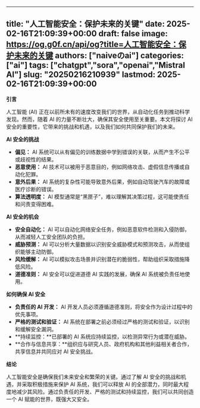 
---
title: "人工智能安全：保护未来的关键"
date: 2025-02-16T21:09:39+00:00
draft: false
image: https://og.g0f.cn/api/og?title=人工智能安全：保护未来的关键
authors: ["naiveのai"]
categories: ["ai"]
tags: ["chatgpt","sora","openai","Mistral AI"]
slug: "20250216210939"
lastmod: 2025-02-16T21:09:39+00:00
---
**引言**

人工智能 (AI) 正在以前所未有的速度改变我们的世界，从自动化任务到推动科学发现。然而，随着 AI 的力量不断壮大，确保其安全使用至关重要。本文将探讨 AI 安全的重要性，它带来的挑战和机遇，以及我们如何共同保护我们的未来。

**AI 安全的挑战**

* **偏见：** AI 系统可以从有偏见的训练数据中学到错误的关联，从而产生不公平或歧视性的结果。
* **恶意使用：** AI 技术可以被用于恶意目的，例如网络攻击、虚假信息传播或自动化犯罪。
* **意外后果：** AI 系统的复杂性可能导致意外后果，例如自动驾驶汽车的故障或医疗诊断的错误。
* **算法透明度：** AI 模型通常是“黑匣子”，难以理解其决策过程，这可能使责任和问责变得困难。

**AI 安全的机会**

* **安全自动化：** AI 可以自动化网络安全任务，例如恶意软件检测和入侵防御，从而减轻人工安全团队的负担。
* **威胁预测：** AI 可以分析大量数据以识别安全威胁模式和预测攻击，从而使组织能够主动防御。
* **风险缓解：** AI 可以模拟攻击场景并识别潜在的脆弱性，帮助组织采取措施降低风险。
* **道德准则：** AI 安全可以促进道德 AI 实践的发展，确保 AI 系统被负责任地使用。

**如何确保 AI 安全**

* **负责任的 AI 开发：** AI 开发人员必须遵循道德准则，将安全作为设计过程中的优先事项。
* **严格的测试和验证：** AI 系统在部署之前必须经过严格的测试和验证，以识别和缓解安全漏洞。
* **持续监控：**已部署的 AI 系统应持续监控，以检测异常行为或潜在威胁。
* **合作与信息共享：**组织应与研究人员、政府机构和其他利益相关者合作，共享信息并共同应对 AI 安全挑战。

**结论**

人工智能安全是确保我们未来安全和繁荣的关键。通过了解 AI 安全的挑战和机遇，并采取积极措施来保护 AI 系统，我们可以释放 AI 的全部潜力，同时最大程度地减少其风险。通过负责任的开发、严格的测试和持续监控，我们可以共同创造一个 AI 赋能的世界，既强大又安全。